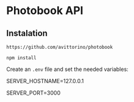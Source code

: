 # Photobook API

## Instalation

`https://github.com/avittorino/photobook`

`npm install`

Create an `.env` file and set the needed variables:

SERVER_HOSTNAME=127.0.0.1

SERVER_PORT=3000


